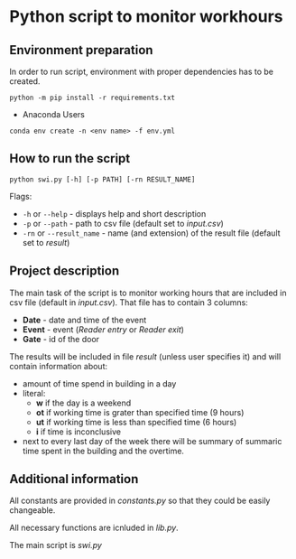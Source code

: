 # Python script to monitor workhours

## Environment preparation

In order to run script, environment with proper dependencies has to be created.

`python -m pip install -r requirements.txt`

- Anaconda Users

`conda env create -n <env name> -f env.yml`

## How to run the script

`python swi.py [-h] [-p PATH] [-rn RESULT_NAME]`

Flags:
- `-h` or `--help` - displays help and short description
- `-p` or `--path` - path to csv file (default set to *input.csv*)
- `-rn` or `--result_name` - name (and extension) of the result file (default set to *result*)

## Project description

The main task of the script is to monitor working hours that are included in csv file (default in *input.csv*).
That file has to contain 3 columns: 
- **Date** - date and time of the event
- **Event** - event (*Reader entry* or *Reader exit*)
- **Gate** - id of the door

The results will be included in file *result* (unless user specifies it) and will contain information about:
- amount of time spend in building in a day
- literal:
  - **w** if the day is a weekend
  - **ot** if working time is grater than specified time (9 hours)
  - **ut** if working time is less than specified time (6 hours)
  - **i** if time is inconclusive
- next to every last day of the week there will be summary of summaric time spent in the building and the overtime.

## Additional information

All constants are provided in *constants.py* so that they could be easily changeable.

All necessary functions are icnluded in *lib.py*.

The main script is *swi.py* 
